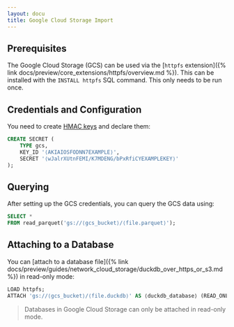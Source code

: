 ```yaml
---
layout: docu
title: Google Cloud Storage Import
---
```


## Prerequisites

The Google Cloud Storage (GCS) can be used via the [`httpfs` extension]({% link docs/preview/core_extensions/httpfs/overview.md %}).
This can be installed with the `INSTALL httpfs` SQL command. This only needs to be run once.

## Credentials and Configuration

You need to create [HMAC keys](https://console.cloud.google.com/storage/settings;tab=interoperability) and declare them:

```sql
CREATE SECRET (
    TYPE gcs,
    KEY_ID '⟨AKIAIOSFODNN7EXAMPLE⟩',
    SECRET '⟨wJalrXUtnFEMI/K7MDENG/bPxRfiCYEXAMPLEKEY⟩'
);
```

## Querying

After setting up the GCS credentials, you can query the GCS data using:

```sql
SELECT *
FROM read_parquet('gs://⟨gcs_bucket⟩/⟨file.parquet⟩');
```

## Attaching to a Database

You can [attach to a database file]({% link docs/preview/guides/network_cloud_storage/duckdb_over_https_or_s3.md %}) in read-only mode:

```sql
LOAD httpfs;
ATTACH 'gs://⟨gcs_bucket⟩/⟨file.duckdb⟩' AS ⟨duckdb_database⟩ (READ_ONLY);
```

> Databases in Google Cloud Storage can only be attached in read-only mode.
